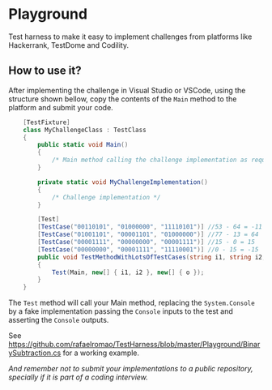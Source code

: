 # Playground

Test harness to make it easy to implement  challenges from platforms like Hackerrank, TestDome and Codility.

## How to use it?

After implementing the challenge in Visual Studio or VSCode, using the structure shown bellow, copy the contents of the `Main` method to the platform and submit your code.

```C#
    [TestFixture]
    class MyChallengeClass : TestClass
    {
        public static void Main()
        {
            /* Main method calling the challenge implementation as requested by the challenge platform*/
        }

        private static void MyChallengeImplementation()
        {
            /* Challenge implementation */
        }

        [Test]
        [TestCase("00110101", "01000000", "11110101")] //53 - 64 = -11
        [TestCase("01001101", "00001101", "01000000")] //77 - 13 = 64
        [TestCase("00001111", "00000000", "00001111")] //15 - 0 = 15
        [TestCase("00000000", "00001111", "11110001")] //0 - 15 = -15
        public void TestMethodWithLotsOfTestCases(string i1, string i2, string o)
        {
            Test(Main, new[] { i1, i2 }, new[] { o });
        }
    }

```

The `Test` method will call your Main method, replacing the `System.Console` by a fake implementation passing the `Console` inputs to the test and asserting the `Console` outputs.

See https://github.com/rafaelromao/TestHarness/blob/master/Playground/BinarySubtraction.cs for a working example.

*And remember not to submit your implementations to a public repository, specially if it is part of a coding interview.*
